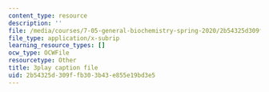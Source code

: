 ```yaml
---
content_type: resource
description: ''
file: /media/courses/7-05-general-biochemistry-spring-2020/2b54325d309ffb303b43e855e19bd3e5_o1pSk-sgFCA.srt
file_type: application/x-subrip
learning_resource_types: []
ocw_type: OCWFile
resourcetype: Other
title: 3play caption file
uid: 2b54325d-309f-fb30-3b43-e855e19bd3e5
---
```

